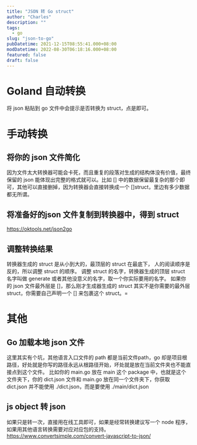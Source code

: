 ```yaml
---
title: "JSON 转 Go struct"
author: "Charles"
description: ""
tags:
  - go
slug: "json-to-go"
pubDatetime: 2021-12-15T08:55:41.000+08:00
modDatetime: 2022-08-30T06:18:16.000+08:00
featured: false
draft: false
---
```


# Goland 自动转换

将 json 粘贴到 go 文件中会提示是否转换为 struct，点是即可。

# 手动转换

## 将你的 json 文件简化

因为文件太大转换器可能会卡死，而且重复的段落对生成的结构体没有价值，最终保留的 json 能体现出完整的格式就可以。比如 \[] 中的数据保留最复杂的那个即可，其他可以直接删掉，因为转换器会直接转换成一个 \[]struct，里边有多少数据都无所谓。

## 将准备好的json 文件复制到转换器中，得到 struct

<https://oktools.net/json2go>

## 调整转换结果

转换器生成的 struct 是从小到大的，最顶层的 struct 在最底下， 人的阅读顺序是反的，所以调整 struct 的顺序。
调整 struct 的名字，转换器生成的顶层 struct 名字叫做 generate 或者其他没意义的名字，取一个你实际要用的名字。
如果你的 json 文件最外层是 \[]，那么刚才生成器生成的 struct 其实不是你需要的最外层 struct，你需要自己声明一个 \[] 来包裹这个 struct。=

# 其他

## Go 加载本地 json 文件

这里其实有个坑，其他语言入口文件的 path 都是当前文件path，go 却是项目根路径，好处就是你写的路径永远从根路径开始，坏处就是放在当前文件夹也不能直接点到这个文件。
比如你的 main.go 放在 main 这个 package 中，也就是这个文件夹下，你的 dict.json 文件和 main.go 放在同一个文件夹下，你获取 dict.json 并不能使用 ./dict.json，而是要使用 ./main/dict.json

## js object 转 json

如果只是转一次，直接用在线工具即可，如果是经常转换建议写一个 node 程序，如果用其他语言转换需要对应对应包的支持。
<https://www.convertsimple.com/convert-javascript-to-json/>
